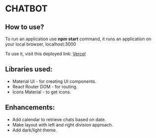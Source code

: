 # CHATBOT

## How to use?
To run an application use **npm start** command, it runs an application on your local browser, localhost:3000

To use it, visit this deployed link:
[Vercel](https://chatbot-eight-puce.vercel.app/)

## Libraries used:

* Material UI - for creating UI components.
* React Router DOM - for routing.
* Icons Material - to get icons.

## Enhancements:
* Add calendar to retrieve chats based on date.
* Make layout with left and right division approach.
* Add dark/light theme.
